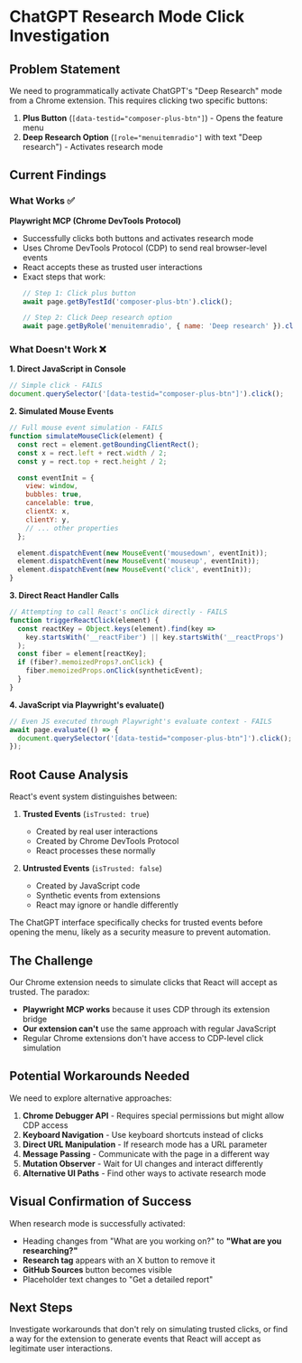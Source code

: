 # ChatGPT Research Mode Click Investigation

## Problem Statement

We need to programmatically activate ChatGPT's "Deep Research" mode from a Chrome extension. This requires clicking two specific buttons:

1. **Plus Button** (`[data-testid="composer-plus-btn"]`) - Opens the feature menu
2. **Deep Research Option** (`[role="menuitemradio"]` with text "Deep research") - Activates research mode

## Current Findings

### What Works ✅

**Playwright MCP (Chrome DevTools Protocol)**
- Successfully clicks both buttons and activates research mode
- Uses Chrome DevTools Protocol (CDP) to send real browser-level events
- React accepts these as trusted user interactions
- Exact steps that work:
  ```javascript
  // Step 1: Click plus button
  await page.getByTestId('composer-plus-btn').click();

  // Step 2: Click Deep research option
  await page.getByRole('menuitemradio', { name: 'Deep research' }).click();
  ```

### What Doesn't Work ❌

**1. Direct JavaScript in Console**
```javascript
// Simple click - FAILS
document.querySelector('[data-testid="composer-plus-btn"]').click();
```

**2. Simulated Mouse Events**
```javascript
// Full mouse event simulation - FAILS
function simulateMouseClick(element) {
  const rect = element.getBoundingClientRect();
  const x = rect.left + rect.width / 2;
  const y = rect.top + rect.height / 2;

  const eventInit = {
    view: window,
    bubbles: true,
    cancelable: true,
    clientX: x,
    clientY: y,
    // ... other properties
  };

  element.dispatchEvent(new MouseEvent('mousedown', eventInit));
  element.dispatchEvent(new MouseEvent('mouseup', eventInit));
  element.dispatchEvent(new MouseEvent('click', eventInit));
}
```

**3. Direct React Handler Calls**
```javascript
// Attempting to call React's onClick directly - FAILS
function triggerReactClick(element) {
  const reactKey = Object.keys(element).find(key =>
    key.startsWith('__reactFiber') || key.startsWith('__reactProps')
  );
  const fiber = element[reactKey];
  if (fiber?.memoizedProps?.onClick) {
    fiber.memoizedProps.onClick(syntheticEvent);
  }
}
```

**4. JavaScript via Playwright's evaluate()**
```javascript
// Even JS executed through Playwright's evaluate context - FAILS
await page.evaluate(() => {
  document.querySelector('[data-testid="composer-plus-btn"]').click();
});
```

## Root Cause Analysis

React's event system distinguishes between:

1. **Trusted Events** (`isTrusted: true`)
   - Created by real user interactions
   - Created by Chrome DevTools Protocol
   - React processes these normally

2. **Untrusted Events** (`isTrusted: false`)
   - Created by JavaScript code
   - Synthetic events from extensions
   - React may ignore or handle differently

The ChatGPT interface specifically checks for trusted events before opening the menu, likely as a security measure to prevent automation.

## The Challenge

Our Chrome extension needs to simulate clicks that React will accept as trusted. The paradox:

- **Playwright MCP works** because it uses CDP through its extension bridge
- **Our extension can't** use the same approach with regular JavaScript
- Regular Chrome extensions don't have access to CDP-level click simulation

## Potential Workarounds Needed

We need to explore alternative approaches:

1. **Chrome Debugger API** - Requires special permissions but might allow CDP access
2. **Keyboard Navigation** - Use keyboard shortcuts instead of clicks
3. **Direct URL Manipulation** - If research mode has a URL parameter
4. **Message Passing** - Communicate with the page in a different way
5. **Mutation Observer** - Wait for UI changes and interact differently
6. **Alternative UI Paths** - Find other ways to activate research mode

## Visual Confirmation of Success

When research mode is successfully activated:
- Heading changes from "What are you working on?" to **"What are you researching?"**
- **Research tag** appears with an X button to remove it
- **GitHub Sources** button becomes visible
- Placeholder text changes to "Get a detailed report"

## Next Steps

Investigate workarounds that don't rely on simulating trusted clicks, or find a way for the extension to generate events that React will accept as legitimate user interactions.